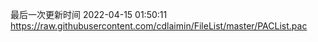 最后一次更新时间 2022-04-15 01:50:11
https://raw.githubusercontent.com/cdlaimin/FileList/master/PACList.pac

